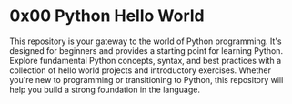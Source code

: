 # 0x00 Python Hello World

This repository is your gateway to the world of Python programming. It's designed for beginners and provides a starting point for learning Python. Explore fundamental Python concepts, syntax, and best practices with a collection of hello world projects and introductory exercises. Whether you're new to programming or transitioning to Python, this repository will help you build a strong foundation in the language.
